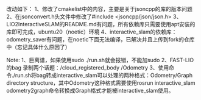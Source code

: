 改动如下：
1、修改了cmakelist中的内容，主要是关于jsoncpp的库的版本问题
2、在jsonconvert.h头文件中修改了#include <jsoncpp/json/json.h>
3、LIO2InteractiveSLAM的README.md有问题，所有依赖库只需要使用apt安装的库即可完成，ubuntu20（noetic）环境
4、interactive_slam的依赖库：odometry_saver有问题，在noetic下面无法编译，已解决并且上传到fork的仓库中（忘记具体什么原因了）



Note:
1、巨离谱，如果使用sudo ./run.sh就会报错，不能加sudo
2、FAST-LIO的bag 录制两个话题：/cloud_registered_body /Odometry
3、使用命令./run.sh将bag转成interactive_slam可以处理的两种格式：Odometry/Graph directory structure，其中Odometry这种格式需要使用rosrun interactive_slam odometry2graph命令转换成Graph格式才能被interactive_slam使用。
